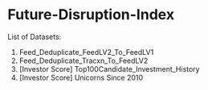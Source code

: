 # Future-Disruption-Index

List of Datasets:  
1. Feed_Deduplicate_FeedLV2_To_FeedLV1
2. Feed_Deduplicate_Tracxn_To_FeedLV2
3. \[Investor Score\] Top100Candidate_Investment_History
4. \[Investor Score\] Unicorns Since 2010